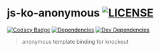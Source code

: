 
js-ko-anonymous [![LICENSE](https://img.shields.io/github/license/tsu-complete/js-ko-anonymous.svg)](https://github.com/tsu-complete/js-ko-anonymous/blob/master/LICENSE)
===

[![Codacy Badge](https://www.codacy.com/project/badge/c0bbbefc408947018ed233323ac0738b)](https://www.codacy.com/app/tsu-complete/js-ko-anonymous)
[![Dependencies](https://david-dm.org/tsu-complete/js-ko-anonymous.svg)](https://david-dm.org/tsu-complete/js-ko-anonymous)
[![Dev Dependencies](https://david-dm.org/tsu-complete/js-ko-anonymous/dev-status.svg)](https://david-dm.org/tsu-complete/js-ko-anonymous#info=devDependencies)

> anonymous template binding for knockout

